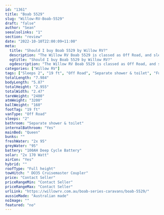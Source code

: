 ```yaml
---
id: "1361"
title: "Boab 5529"
slug: "Willow-RV-Boab-5529"
draft: "false"
author: "Sean"
seealsolinks: "1"
section: "review"
date: "2022-10-10T22:00:09+11:00"
meta:
  title: "Should I buy Boab 5529 by Willow RV?"
  description: "The Willow RV Boab 5529 is classed as Off Road, and sleeps 2 people. It is Australian made and comes in at 19 ft. It generally has Separate shower & toilet."
  ogtitle: "Should I buy Boab 5529 by Willow RV?"
  ogdescription: "The Willow RV Boab 5529 is classed as Off Road, and sleeps 2 people. It is Australian made and comes in at 19 ft. It generally has Separate shower & toilet."
categories: ["Willow RV"]
tags: ["Sleeps 2", "19 ft", "Off Road", "Separate shower & toilet", "Full height", "Price Unknown", "Australian made"]
totalLength: "7.984"
bodyLength: "5.87"
totalHeight: "2.955"
totalWidth: "2.47"
tareWeight: "2400"
atmWeight: "3200"
ballWeight: "160"
footTag: "19 ft"
vanType: "Off Road"
sleeps: "2"
bathroom: "Separate shower & toilet"
internalBathroom: "Yes"
mainBed: "Queen"
bunks: ""
freshWater: "2x 95"
greyWater: "95"
battery: "100AH Deep Cycle Battery"
solar: "2x 170 Watt"
airCon: "Yes"
hybrid: ""
roofType: "Full height"
towHitch: " DO35 Cruisemaster Coupler"
price: "Contact Seller"
priceRangeMin: "Contact Seller"
priceRangeMax: "Contact Seller"
urlLink: "https://willowrv.com.au/boab-series-caravans/boab-5529/"
aussieMade: "Australian made"
noImage: ""
featured: "no"
---
```

